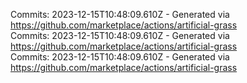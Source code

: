 Commits: 2023-12-15T10:48:09.610Z - Generated via https://github.com/marketplace/actions/artificial-grass
<br>
Commits: 2023-12-15T10:48:09.610Z - Generated via https://github.com/marketplace/actions/artificial-grass
<br>
Commits: 2023-12-15T10:48:09.610Z - Generated via https://github.com/marketplace/actions/artificial-grass
<br>
